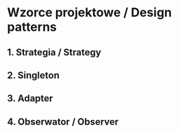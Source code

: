 # Wzorce projektowe / Design patterns

## 1. Strategia / Strategy
## 2. Singleton
## 3. Adapter
## 4. Obserwator / Observer